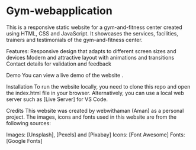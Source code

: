 # Gym-webapplication

This is a responsive static website for a gym-and-fitness center created using HTML, CSS and JavaScript. It showcases the services, facilities, trainers and testimonials of the gym-and-fitness center.

Features:
Responsive design that adapts to different screen sizes and devices
Modern and attractive layout with animations and transitions
Contact details for validation and feedback

Demo
You can view a live demo of the website .

Installation
To run the website locally, you need to clone this repo and open the index.html file in your browser. Alternatively, you can use a local web server such as [Live Server] for VS Code.

Credits
This website was created by webwithaman (Aman) as a personal project. The images, icons and fonts used in this website are from the following sources:

Images: [Unsplash], [Pexels] and [Pixabay]
Icons: [Font Awesome]
Fonts: [Google Fonts]
